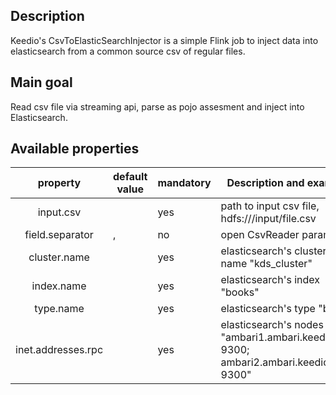 ## Description
Keedio's CsvToElasticSearchInjector is a simple Flink job to 
inject data into elasticsearch from a common source csv of regular files.

## Main goal
Read csv file via streaming api, parse as pojo assesment and inject into Elasticsearch.
 
## Available properties
|   property	|   default value	|   mandatory	|   Description and example	|   connector	|
|:-:	|---	|---	|---	|---	|
|input.csv 	|   |  yes 	|  path to input csv file, hdfs:///input/file.csv	| flink api streaming  	|
|field.separator 	|   ,	|no 	| open CsvReader parameter 	|   	|
|cluster.name	|   	|yes   	| elasticsearch's cluster name   "kds_cluster"  	||
|index.name |   	|yes|elasticsearch's index  "books"||
|type.name|   	|yes|elasticsearch's type "book"||
|inet.addresses.rpc|   	|yes | elasticsearch's nodes list:  "ambari1.ambari.keedio.org, 9300; ambari2.ambari.keedio.org, 9300"| flink-connector-elasticsearch_2.10, transport client|